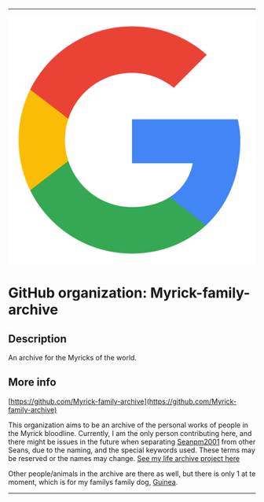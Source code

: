 
***

![GoogleLogo_1200x1200.png failed to load. The file may be missing or corrupt. Check the file path for errors first.](/AdditionalInfo/1/Seanpm2001-Google/GoogleLogo_1200x1200.png)

# GitHub organization: Myrick-family-archive

## Description

An archive for the Myricks of the world.

## More info

[https://github.com/Myrick-family-archive](https://github.com/Myrick-family-archive)

This organization aims to be an archive of the personal works of people in the Myrick bloodline. Currently, I am the only person contributing here, and there might be issues in the future when separating [Seanpm2001](https://github.com/seanpm2001/) from other Seans, due to the naming, and the special keywords used. These terms may be reserved or the names may change. [See my life archive project here](https://github.com/seanpm2001-lifearchive)

Other people/animals in the archive are there as well, but there is only 1 at te moment, which is for my familys family dog, [Guinea](https://github.com/GuineaMyrickILifeArchiveProject).

***
